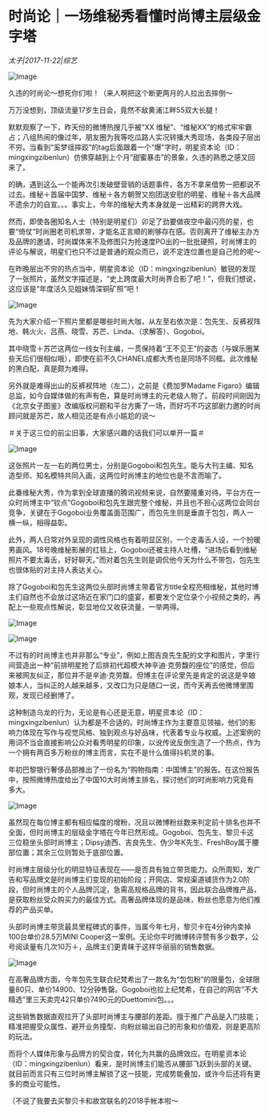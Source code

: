 # 时尚论｜一场维秘秀看懂时尚博主层级金字塔

*太子|2017-11-22|综艺*

![Image](http://si1.go2yd.com/get-image/0IXGpgWQTxI)

久违的时尚论～想死你们啦！（来人啊把这个断更两月的人拉出去摔倒～

万万没想到，顶级流量17岁生日会，竟然不敌黄浦江畔55双大长腿！

默默观察了一下，昨天份的微博热搜几乎被“XX 维秘”、“维秘XX”的格式牢牢霸占；八组热闹的像过年，朋友圈为我等吃瓜路人实况转播大秀现场，各类段子层出不穷。当看到“奚梦瑶摔跤”的tag后面跟着一个“爆”字时，明星资本论（ID：mingxingzibenlun）仿佛穿越到上个月“甜蜜暴击”的景象，久违的熟悉之感又回来了。

的确，遇到这么一个能再次引发破壁营销的话题事件，各方不拿来借势一把都说不过去。维秘＋首届中国梦、维秘＋各方朝贺又抱团送安慰的明星、维秘＋各大品牌不遗余力的自宣。。。事实上，今年的维秘大秀本身就是一出精彩的跨界大戏。

然而，即使各圈知名人士（特别是明星们）卯足了劲要做夜空中最闪亮的星，也要“倚仗”时尚圈老司机求带，才能名正言顺的刷够存在感。否则离开了维秘主办方及品牌的邀请，时尚媒体来不及修图只为抢速度PO出的一批批硬照，时尚博主的评论与解说，明星们也只不过是普通的观众而已，说不定连位置也是自己抢的呢～

在昨晚层出不穷的热点当中，明星资本论（ID：mingxingzibenlun）敏锐的发现了一张照片，虽然文字描述是，“史上跨度最大时尚界合影了吧！”，但我们想说，这应该是“年度活久见姐妹情深铜矿照”吧！

![Image](http://si1.go2yd.com/get-image/0IXGplw9FLs)

先为大家介绍一下照片里都是哪些时尚大咖，从左至右依次是：包先生、反裤衩阵地、韩火火、吕燕、晓雪、苏芒、Linda、（求解答）、Gogoboi。

其中晓雪＋苏芒这两位一线女刊主编，一贯保持着“王不见王”的姿态（与娱乐圈某些天后们很相似哦），即使在前不久CHANEL成都大秀也是同场不同框。此次维秘的黑白配，真是颇为难得。

另外就是难得出山的反裤衩阵地（左二），之前是《费加罗Madame Figaro》编辑总监，如今自媒体做的有声有色，算是时尚博主的元老级人物了。前段时间刚因为《北京女子图鉴》改编版权问题和平台方撕了一场，而好巧不巧这部剧力邀的时尚顾问就是苏芒，故人相见还是有点小尴尬的说～

＃关于这三位的前尘旧事，大家感兴趣的话我们可以单开一篇＃

![Image](http://si1.go2yd.com/get-image/0IXGpkcKHAG)

这张照片一左一右的两位男士，分别是Gogoboi和包先生。能与大刊主编、知名造型师、知名模特共同入画，这两位时尚博主的地位也是不言而喻了。

此番维秘大秀，作为拿到全球直播的腾讯视频来说，自然要隆重对待。平台方在一众时尚博主中“钦点”Gogoboi和包先生跟完整个维秘，并且也不担心这两位会同台竞争，关键在于Gogoboi业务覆盖面范围广，而包先生则是垂直于包包，两人一横一纵，相得益彰。

此外，两人日常对外呈现的调性风格也有着明显区别，一个走毒舌人设，一个扮暖男画风。18号晚维秘影展的红毯上，Gogoboi还被主持人吐槽，“进场后看到维秘照片不要太毒舌，好好聊天。”而对着包先生则是调侃他今天为什么不带包，包先生也很体贴的对主持人表达关心。

除了Gogoboi和包先生这两位头部时尚博主带着官方title全程亮相维秘，其他时博主们自然也不会放过这场近在家门口的盛宴，都要发个定位录个小视频之类的，再配上一些观点性解说，彰显地位又收获流量，一举两得。

![Image](http://si1.go2yd.com/get-image/0IXGphwp2u0)

![Image](http://si1.go2yd.com/get-image/0IXGpsuD7YG)

不过有的时尚博主也并非那么“专业”，例如上图吉良先生配的文字和图片，字里行间营造出一种“前排明星抢了后排初代超模大神辛迪·克劳馥的座位”的感觉，但后来被网友纠正，那位并不是辛迪·克劳馥。但博主在评论里先是肯定的说这是辛娘娘本人，当纠正的人越来越多，又改口为只是随口一说，而今天再去他微博里围观，发现已经删博了。

这种制造乌龙的行为，无论是有心还是无意，明星资本论（ID：mingxingzibenlun）认为都是不合适的。时尚博主作为主要意见领袖，他们的影响力体现在写作与视觉风格、独到观点与好品味，代表着专业与权威。上述案例的用词不当会直接影响公众对看秀明星的印象，以讹传讹反倒生造了一个热点，作为一个拥有两百多万粉丝的博主而言，实在不是什么值得抖机灵的事。

年初巴黎银行奢侈品部推出了一份名为“购物指南：中国博主”的报告。在这份报告中，按照微博热度给出了中国10大时尚博主排名，探讨他们的时尚影响力究竟有多大。

![Image](http://si1.go2yd.com/get-image/0IXGpnGLNbs)

虽然现在每位博主都有相应幅度的增粉，况且以微博粉丝数来判定前十排名也并不全面，但时尚博主的层级金字塔在今年已然形成。Gogoboi、包先生、黎贝卡这三位稳坐头部时尚博主；Dipsy迪西、吉良先生、伪少年K先生、FreshBoy属于腰部位置；其余三位则暂处于底部位置。

时尚博主层级分化的明显特征表现在——是否具有独立带货能力。众所周知，发广告和写品牌文是时尚博主们变现的初始阶段；开网店、常规渠道铺货作为2.0阶段，但时尚博主的个人品牌沉淀，急需高规格品牌的背书，因此联合品牌推产品，是获取粉丝受众购买力的最佳方式。高奢品牌体现的是品味，粉丝也愿意为他们推荐的产品买单。

头部时尚博主带货最具里程碑式的事件，当属今年七月，黎贝卡在4分钟内卖掉100台单价28.5万MINI Cooper这一案例。无论你平时微博转评赞有多少数字，公号阅读量有几次10万＋，品牌主们更青睐于这样华丽丽的销售数据。

![Image](http://si1.go2yd.com/get-image/0IXGprbKelk)

在高奢品牌方面，今年包先生联合纪梵希出了一款名为“包包粉”的限量包，全球限量80只、单价14900、12分钟售罄。Gogoboi也拉上纪梵希，在自己的网店“不大精选”里三天卖完42只单价7490元的Duettomini包。。。

这些销售数据直观拉开了头部时尚博主与腰部的差距。擅于推广产品是入门技能；精准把握受众属性、避开业务撞型、向粉丝输出自己的形象和价值观，则是更高阶的玩法。

而将个人媒体形象与品牌方的契合度，转化为共赢的品牌效应。在明星资本论（ID：mingxingzibenlun）看来，是时尚博主们能否从腰部飞跃到头部的关键。就目前而言只有三位时尚博主解锁了这一技能，完成势能叠加，或许今后还将有更多的商业可能性。

（不说了我要去买黎贝卡和故宫联名的2018手帐本啦～

